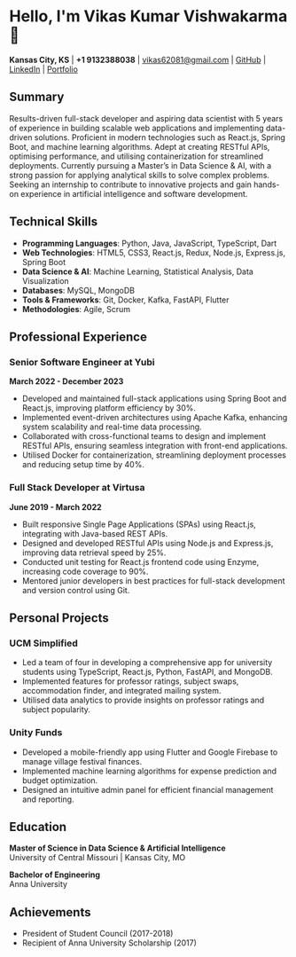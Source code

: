 # Hello, I'm Vikas Kumar Vishwakarma 👋

**Kansas City, KS** | **+1 9132388038** | vikas62081@gmail.com | [GitHub](https://github.com/vikas62081/) | [LinkedIn](https://www.linkedin.com/in/vikas62081/) | [Portfolio](https://vikas62081.github.io/portfolio/)

## Summary

Results-driven full-stack developer and aspiring data scientist with 5 years of experience in building scalable web applications and implementing data-driven solutions. Proficient in modern technologies such as React.js, Spring Boot, and machine learning algorithms. Adept at creating RESTful APIs, optimising performance, and utilising containerization for streamlined deployments. Currently pursuing a Master’s in Data Science & AI, with a strong passion for applying analytical skills to solve complex problems. Seeking an internship to contribute to innovative projects and gain hands-on experience in artificial intelligence and software development.

## Technical Skills

- **Programming Languages**: Python, Java, JavaScript, TypeScript, Dart
- **Web Technologies**: HTML5, CSS3, React.js, Redux, Node.js, Express.js, Spring Boot
- **Data Science & AI**: Machine Learning, Statistical Analysis, Data Visualization
- **Databases**: MySQL, MongoDB
- **Tools & Frameworks**: Git, Docker, Kafka, FastAPI, Flutter
- **Methodologies**: Agile, Scrum

## Professional Experience

### Senior Software Engineer at Yubi  
**March 2022 - December 2023**
- Developed and maintained full-stack applications using Spring Boot and React.js, improving platform efficiency by 30%.
- Implemented event-driven architectures using Apache Kafka, enhancing system scalability and real-time data processing.
- Collaborated with cross-functional teams to design and implement RESTful APIs, ensuring seamless integration with front-end applications.
- Utilised Docker for containerization, streamlining deployment processes and reducing setup time by 40%.

### Full Stack Developer at Virtusa  
**June 2019 - March 2022**
- Built responsive Single Page Applications (SPAs) using React.js, integrating with Java-based REST APIs.
- Designed and developed RESTful APIs using Node.js and Express.js, improving data retrieval speed by 25%.
- Conducted unit testing for React.js frontend code using Enzyme, increasing code coverage to 90%.
- Mentored junior developers in best practices for full-stack development and version control using Git.

## Personal Projects

### UCM Simplified
- Led a team of four in developing a comprehensive app for university students using TypeScript, React.js, Python, FastAPI, and MongoDB.
- Implemented features for professor ratings, subject swaps, accommodation finder, and integrated mailing system.
- Utilised data analytics to provide insights on professor ratings and subject popularity.

### Unity Funds
- Developed a mobile-friendly app using Flutter and Google Firebase to manage village festival finances.
- Implemented machine learning algorithms for expense prediction and budget optimization.
- Designed an intuitive admin panel for efficient financial management and reporting.

## Education

**Master of Science in Data Science & Artificial Intelligence**  
University of Central Missouri | Kansas City, MO

**Bachelor of Engineering**  
Anna University

## Achievements

- President of Student Council (2017-2018)
- Recipient of Anna University Scholarship (2017)
